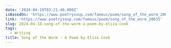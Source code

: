 ```yaml
---
date: '2024-04-19T03:21:46.000Z'
isBasedOn: 'https://www.poetrysoup.com/famous/poem/song_of_the_worm_20635'
link: 'https://www.poetrysoup.com/famous/poem/song_of_the_worm_20635'
slug: 2024-04-18-song-of-the-worm-a-poem-by-eliza-cook
tags:
  - Writing
title: Song of the Worm - A Poem by Eliza Cook
---
```


